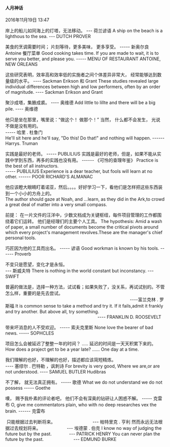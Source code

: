 
#### 人月神话

2016年11月19日
13:47

岸上的船儿如同海上的灯塔，无法移动。
                                                        --- 荷兰谚语
A ship on the beach is a lighthous to the sea.
                                                      --- DUTCH PROVER

美食的烹调需要时间； 片刻等待，更多美味， 更多享受。 
                                                                  ----- 新奥尔良 Antoine 餐厅菜单 
Good cooking takes time. If you are made to wait, it is to serve you better, and please you. 
                                                                 -----  MENU OF RESTAURANT ANTOINE, NEW ORLEANS
                                                                 
这些研究表明，效率高和效率低的实施者之间个体差异非常大， 经常能够达到数量级的水平。 
                                                                                                                                   ---- Sackman Erikson 和 Grant
These studies revealed large individual differences between high and low performers, often by an order of magnitude. 
                                                                                                                                   ---- Sackman Erikson and Grant
                                                                       
聚沙成塔，集腋成裘。 
                             ---- 奥维德
Add little to lillte and there will be a big pile. 
                                                                     ---- 奥维德

他只是坐在那里，嘴里说：“做这个！ 做那个！” 当然， 什么都不会发生， 光说不做是没有用的。                                                                                                                                  
                                                                                                                                                                  ----- 哈里 . 杜鲁门                                                                           
He'll sit here and he'll say, "Do this! Do that!" and nothing will happen. 
                                                                                                        ------ Harrys. Truman
                                                                        
实践是最好的老师。
                    ----- PUBLILIUS
实践是最好的老师，但是，如果不能从实践中学到东西，再多的实践也没有用。 
                                                                                                               ------ 《可怜的查理年鉴》
Practice is the best of all instructors.            
                  ----- PUBLILIUS
Experience is a dear teacher, but fools will learn at no other. 
                                                          ------ POOR RICHARD'S ALMANAC

他应该瞪大眼睛盯着诺亚，然后。。。。好好学习一下，看他们是怎样把这些东西装到一个小小的方舟上的。   
The author should gaze at Noah, and ...learn, as they did in the Ark,to crowd a great deal of matter into a very small compass.
 
前提：
           在一片文件的汪洋中，少数文档成为关键枢纽，每件项目管理的工作都围绕着它们运转。 他们是经理们的主要个人工具。
The hypothesis:
          Amid a wash of paper, a small number of documents become the critical pivots around which every project's management revolves.These are the manager's chief personal tools. 
   
巧匠因为他的工具而出名。 
                                     ----- 谚语 
Good workman is known by his tools. 
                                    ------ Proverb
                                         
 不变只是愿望，变化才是永恒。     
                                           --- 斯威夫特
There is nothing in the world constant but inconstancy.
                                                                                    --- SWIFT
                                                                                
普遍的做法是，选择一种方法，试试看；如果失败了，没关系，再试试别的。不管怎么样，重要的是先去尝试。
                                                                                                                                                                               ----富兰克林 . 罗斯福
It is common sense to take a method and try it. If it fails,admit it frankly and try another. But above all, try something.
                                                                                                                                                                    ---- FRANKLIN D. ROOSEVELT

带来坏消息的人不受欢迎。 
                           ----- 索夫克里斯
None love the bearer of bad news. 
                           ----- SOPHCLES
         
项目怎么会被延迟了整整一年的时间？ ..... 延迟的时间是一天天积累下来的。 
How does a praject get to be a year late? ...... One day at a time. 

 我们理解的也好，不理解的也好，描述都应该简短精炼。  
                                                               ---- 塞缪尔 . 巴特勒 ，讽刺诗
For brevity is very good, Where we are,or are not understood.
                                                              ---- SAMUEL BUTLER Hudibras

不了解， 就无法真正拥有。 
                                      ----- 歌德
What we do not understand we do not possess
                                                                     ----- Goethe
                                                           
噢， 赐予我朴素的评论者吧， 他们不会有深奥的钻研让人困惑不解。 
                                                                                                                   ----- 克雷布
O, give me commentators plain, who with no deep researches vex the brain. 
                                                                                                                  ------ 克雷布

 只能根据过去判断将来。                              
                                 --- 帕特里克 . 亨利
然而永远无法根据过去规划将来。                     
                                --- 埃德蒙 . 伯克
I know no way of judging the future but by the past.              
                                                                    --- PATRICK HENRY
You can never plan the future by the past.                        
                                                                   --- EDMUND BURKE
                                                                             
